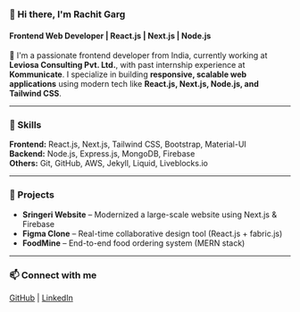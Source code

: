 ### 👋 Hi there, I'm Rachit Garg  
#### Frontend Web Developer | React.js | Next.js | Node.js

🚀 I'm a passionate frontend developer from India, currently working at **Leviosa Consulting Pvt. Ltd.**, with past internship experience at **Kommunicate**. I specialize in building **responsive, scalable web applications** using modern tech like **React.js, Next.js, Node.js, and Tailwind CSS**.

---

### 🔧 Skills  
**Frontend:** React.js, Next.js, Tailwind CSS, Bootstrap, Material-UI  
**Backend:** Node.js, Express.js, MongoDB, Firebase  
**Others:** Git, GitHub, AWS, Jekyll, Liquid, Liveblocks.io

---

### 🌟 Projects  
- **Sringeri Website** – Modernized a large-scale website using Next.js & Firebase  
- **Figma Clone** – Real-time collaborative design tool (React.js + fabric.js)  
- **FoodMine** – End-to-end food ordering system (MERN stack)

---

### 📫 Connect with me  
[GitHub](https://github.com/Rachitgarg56) | [LinkedIn](https://www.linkedin.com/in/rachitgarg56/)
